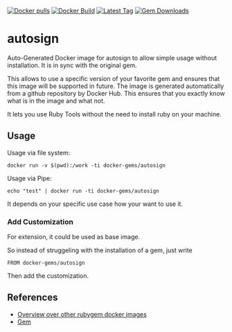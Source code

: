 [![Docker pulls](https://img.shields.io/docker/pulls/rubygem/autosign.svg)](https://hub.docker.com/r/rubygem/autosign/)
[![Docker Build](https://img.shields.io/docker/automated/rubygem/autosign.svg)](https://hub.docker.com/r/rubygem/autosign/)
[![Latest Tag](https://img.shields.io/github/tag/docker-rubygem/autosign.svg)](https://hub.docker.com/r/rubygem/autosign/)
[![Gem Downloads](https://img.shields.io/gem/dt/autosign.svg)](https://rubygems.org/gems/autosign/)
# autosign

Auto-Generated Docker image for autosign to allow simple usage without installation.
It is in sync with the original gem.

This allows to use a specific version of your favorite gem and ensures that this image will be supported in future.
The image is generated automatically from a github repository by Docker Hub.
This ensures that you exactly know what is in the image and what not.

It lets you use Ruby Tools without the need to install ruby on your machine.

## Usage

Usage via file system:

`docker run -v $(pwd):/work -ti docker-gems/autosign`

Usage via Pipe:

`echo "test" | docker run -ti docker-gems/autosign`

It depends on your specific use case how your want to use it.

### Add Customization

For extension, it could be used as base image.

So instead of struggeling with the installation of a gem, just write

`FROM docker-gems/autosign`

Then add the customization.

## References

 - [Overview over other rubygem docker images](https://github.com/thinkbot/docker-rubygem)
 - [Gem](https://rubygems.org/gems/autosign/)
